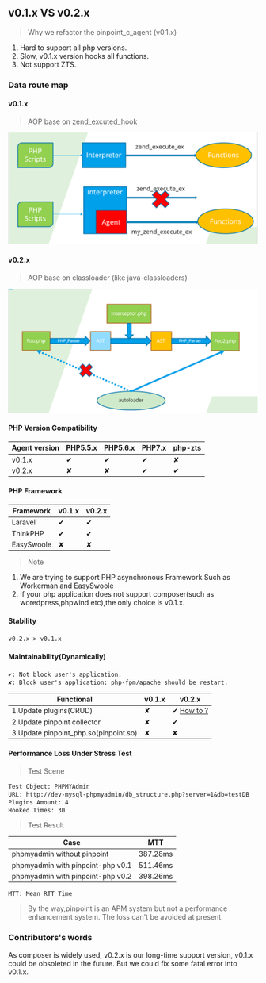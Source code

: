 ##  v0.1.x VS v0.2.x


> Why we refactor the pinpoint_c_agent (v0.1.x)

1. Hard to support all php versions.
2. Slow, v0.1.x version hooks all functions.
3. Not support ZTS.

### Data route map

#### v0.1.x

> AOP base on zend_excuted_hook

![How does it work](../images/principle_v0.1.x.png)
#### v0.2.x

> AOP base on classloader (like java-classloaders)

![How does it work](../images/principle_v0.2.x.png)

#### PHP Version Compatibility

Agent version|PHP5.5.x|PHP5.6.x|PHP7.x |php-zts
----|-----|----|-----|---
v0.1.x|✔|✔|✔|✘
v0.2.x|✘|✘|✔|✔

#### PHP Framework

Framework|v0.1.x|v0.2.x
----|-----|----|
Laravel|✔|✔
ThinkPHP|✔|✔
EasySwoole|✘|✘

> Note

1. We are trying to support PHP asynchronous Framework.Such as Workerman and EasySwoole
2. If your php application does not support composer(such as woredpress,phpwind etc),the only choice is v0.1.x.

#### Stability

`v0.2.x > v0.1.x`


#### Maintainability(Dynamically)

```
✔: Not block user's application.
✘: Block user's application: php-fpm/apache should be restart.
```

Functional|v0.1.x|v0.2.x
----|-----|----
1.Update plugins(CRUD) |✘|✔ [How to ?](https://github.com/eeliu/php_simple_aop#how-to-reload-all-plugins)
2.Update pinpoint collector|✘|✔
3.Update pinpoint_php.so(pinpoint.so)|✘|✘



#### Performance Loss Under Stress Test

> Test Scene

```
Test Object: PHPMYAdmin
URL: http://dev-mysql-phpmyadmin/db_structure.php?server=1&db=testDB
Plugins Amount: 4
Hooked Times: 30
```

> Test Result

Case|MTT
---|----
phpmyadmin without pinpoint|387.28ms
phpmyadmin with pinpoint-php v0.1|511.46ms
phpmyadmin with pinpoint-php v0.2|398.26ms


```
MTT: Mean RTT Time 
```

> By the way,pinpoint is an APM system but not a performance enhancement system. The loss can't be avoided at present.


### Contributors's words

As composer is widely used, v0.2.x is our long-time support version,
v0.1.x could be obsoleted in the future.
But we could fix some fatal error into v0.1.x.